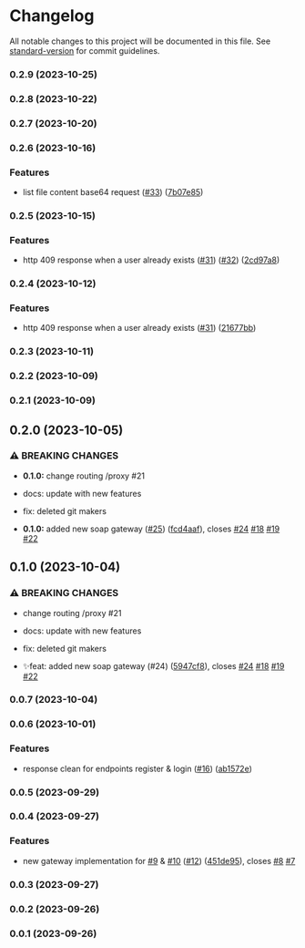 # Changelog

All notable changes to this project will be documented in this file. See [standard-version](https://github.com/conventional-changelog/standard-version) for commit guidelines.

### 0.2.9 (2023-10-25)

### 0.2.8 (2023-10-22)

### 0.2.7 (2023-10-20)

### 0.2.6 (2023-10-16)


### Features

* list file content base64 request ([#33](https://github.com/hawks-atlanta/proxy-net/issues/33)) ([7b07e85](https://github.com/hawks-atlanta/proxy-net/commit/7b07e85394a0ab2def2f10faebbce6ebc1a5a837))

### 0.2.5 (2023-10-15)


### Features

* http 409 response when a user already exists ([#31](https://github.com/hawks-atlanta/proxy-net/issues/31)) ([#32](https://github.com/hawks-atlanta/proxy-net/issues/32)) ([2cd97a8](https://github.com/hawks-atlanta/proxy-net/commit/2cd97a8f130b5cff155df52cf8ffdd56416a0d91))

### 0.2.4 (2023-10-12)


### Features

* http 409 response when a user already exists ([#31](https://github.com/hawks-atlanta/proxy-net/issues/31)) ([21677bb](https://github.com/hawks-atlanta/proxy-net/commit/21677bbc4b414b8d05e5c1d2b0356ca629b3d815))

### 0.2.3 (2023-10-11)

### 0.2.2 (2023-10-09)

### 0.2.1 (2023-10-09)

## 0.2.0 (2023-10-05)


### ⚠ BREAKING CHANGES

* **0.1.0:** change routing /proxy #21

* docs: update with new features

* fix: deleted git makers

* **0.1.0:** added new soap gateway ([#25](https://github.com/hawks-atlanta/proxy-net/issues/25)) ([fcd4aaf](https://github.com/hawks-atlanta/proxy-net/commit/fcd4aafe9148447575c54207f50e27c590cc87ac)), closes [#24](https://github.com/hawks-atlanta/proxy-net/issues/24) [#18](https://github.com/hawks-atlanta/proxy-net/issues/18) [#19](https://github.com/hawks-atlanta/proxy-net/issues/19) [#22](https://github.com/hawks-atlanta/proxy-net/issues/22)

## 0.1.0 (2023-10-04)


### ⚠ BREAKING CHANGES

* change routing /proxy #21

* docs: update with new features

* fix: deleted git makers

* ✨feat: added new soap gateway (#24) ([5947cf8](https://github.com/hawks-atlanta/proxy-net/commit/5947cf87dff20992aac7de0395d5090417f5563d)), closes [#24](https://github.com/hawks-atlanta/proxy-net/issues/24) [#18](https://github.com/hawks-atlanta/proxy-net/issues/18) [#19](https://github.com/hawks-atlanta/proxy-net/issues/19) [#22](https://github.com/hawks-atlanta/proxy-net/issues/22)

### 0.0.7 (2023-10-04)

### 0.0.6 (2023-10-01)

### Features

- response clean for endpoints register & login ([#16](https://github.com/hawks-atlanta/proxy-net/issues/16)) ([ab1572e](https://github.com/hawks-atlanta/proxy-net/commit/ab1572e58d4838445a953eb99d5637fa8675d38e))

### 0.0.5 (2023-09-29)

### 0.0.4 (2023-09-27)

### Features

- new gateway implementation for [#9](https://github.com/hawks-atlanta/proxy-net/issues/9) & [#10](https://github.com/hawks-atlanta/proxy-net/issues/10) ([#12](https://github.com/hawks-atlanta/proxy-net/issues/12)) ([451de95](https://github.com/hawks-atlanta/proxy-net/commit/451de950887b2ed2f27e5803600a2afa81433d3e)), closes [#8](https://github.com/hawks-atlanta/proxy-net/issues/8) [#7](https://github.com/hawks-atlanta/proxy-net/issues/7)

### 0.0.3 (2023-09-27)

### 0.0.2 (2023-09-26)

### 0.0.1 (2023-09-26)
